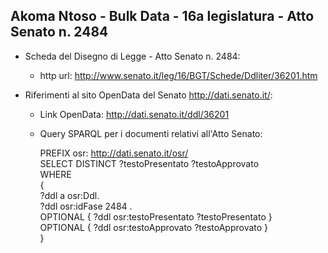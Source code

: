 ## Akoma Ntoso - Bulk Data - 16a legislatura - Atto Senato n. 2484 ##

* Scheda del Disegno di Legge - Atto Senato n. 2484:
	* http url: http://www.senato.it/leg/16/BGT/Schede/Ddliter/36201.htm

* Riferimenti al sito OpenData del Senato http://dati.senato.it/:
	* Link OpenData: http://dati.senato.it/ddl/36201
	* Query SPARQL per i documenti relativi all'Atto Senato:

        PREFIX osr: <http://dati.senato.it/osr/>  
		SELECT DISTINCT ?testoPresentato ?testoApprovato  
		WHERE  
		{  
		    ?ddl a osr:Ddl.  
		    ?ddl osr:idFase 2484 .  
		    OPTIONAL { ?ddl osr:testoPresentato ?testoPresentato }  
		    OPTIONAL { ?ddl osr:testoApprovato ?testoApprovato }  
		}
		